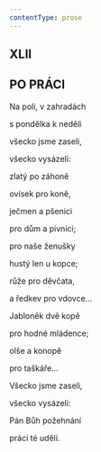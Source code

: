 ```yaml
---
contentType: prose
---
```


## XLII  

## PO PRÁCI

Na poli, v zahradách  

s pondělka k neděli

všecko jsme zaseli,

všecko vysázeli:

zlatý po záhoně

ovísek pro koně,

ječmen a pšenici

pro dům a pivnici;

pro naše ženušky

hustý len u kopce;

růže pro děvčata,

a ředkev pro vdovce…

Jabloněk dvě kopě

pro hodné mládence;

olše a konopě

pro taškáře…

Všecko jsme zaseli,

všecko vysázeli:

Pán Bůh požehnání

práci té udělí.

